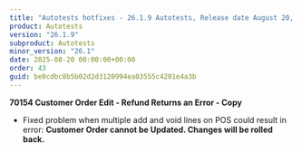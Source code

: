 ```yaml
---
title: "Autotests hotfixes - 26.1.9 Autotests, Release date August 20, 2025 - Hotfixes"
product: Autotests
version: "26.1.9"
subproduct: Autotests
minor_version: "26.1"
date: 2025-08-20 00:00:00+00:00
order: 43
guid: be0cdbc8b5b02d2d3120994ea03555c4201e4a3b
---
```


<strong>70154 Customer Order Edit - Refund Returns an Error - Copy</strong>
<ul><li>Fixed problem when multiple add and void lines on POS could result in error: <b>Customer Order cannot be Updated. Changes will be rolled back.</b></li></ul>
